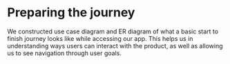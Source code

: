 # Preparing the journey

We constructed use case diagram and ER diagram of what a basic start to finish journey looks like while accessing our app. This helps us in understanding ways users can interact with the product, as well as allowing us to see navigation through user goals.
